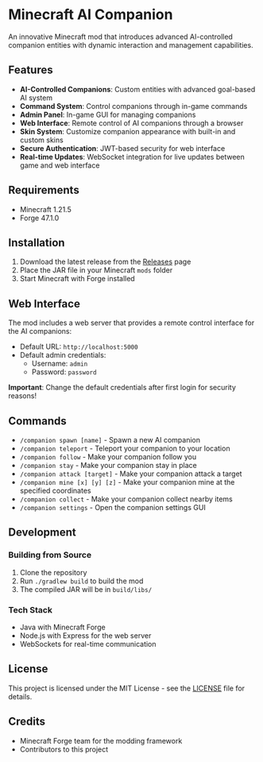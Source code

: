 # Minecraft AI Companion

An innovative Minecraft mod that introduces advanced AI-controlled companion entities with dynamic interaction and management capabilities.

## Features

- **AI-Controlled Companions**: Custom entities with advanced goal-based AI system
- **Command System**: Control companions through in-game commands
- **Admin Panel**: In-game GUI for managing companions
- **Web Interface**: Remote control of AI companions through a browser
- **Skin System**: Customize companion appearance with built-in and custom skins
- **Secure Authentication**: JWT-based security for web interface
- **Real-time Updates**: WebSocket integration for live updates between game and web interface

## Requirements

- Minecraft 1.21.5
- Forge 47.1.0

## Installation

1. Download the latest release from the [Releases](https://github.com/RowanBruh/Minecraft-AI-Companion/releases) page
2. Place the JAR file in your Minecraft `mods` folder
3. Start Minecraft with Forge installed

## Web Interface

The mod includes a web server that provides a remote control interface for the AI companions:

- Default URL: `http://localhost:5000`
- Default admin credentials: 
  - Username: `admin`
  - Password: `password`

**Important**: Change the default credentials after first login for security reasons!

## Commands

- `/companion spawn [name]` - Spawn a new AI companion
- `/companion teleport` - Teleport your companion to your location
- `/companion follow` - Make your companion follow you
- `/companion stay` - Make your companion stay in place
- `/companion attack [target]` - Make your companion attack a target
- `/companion mine [x] [y] [z]` - Make your companion mine at the specified coordinates
- `/companion collect` - Make your companion collect nearby items
- `/companion settings` - Open the companion settings GUI

## Development

### Building from Source

1. Clone the repository
2. Run `./gradlew build` to build the mod
3. The compiled JAR will be in `build/libs/`

### Tech Stack

- Java with Minecraft Forge
- Node.js with Express for the web server
- WebSockets for real-time communication

## License

This project is licensed under the MIT License - see the [LICENSE](LICENSE) file for details.

## Credits

- Minecraft Forge team for the modding framework
- Contributors to this project
